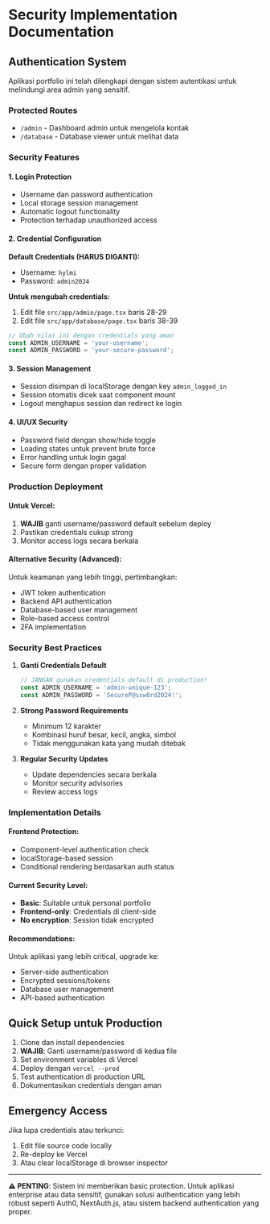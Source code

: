 # Security Implementation Documentation

## Authentication System

Aplikasi portfolio ini telah dilengkapi dengan sistem autentikasi untuk melindungi area admin yang sensitif.

### Protected Routes
- `/admin` - Dashboard admin untuk mengelola kontak
- `/database` - Database viewer untuk melihat data

### Security Features

#### 1. Login Protection
- Username dan password authentication
- Local storage session management
- Automatic logout functionality
- Protection terhadap unauthorized access

#### 2. Credential Configuration

**Default Credentials (HARUS DIGANTI):**
- Username: `hylmi`
- Password: `admin2024`

**Untuk mengubah credentials:**
1. Edit file `src/app/admin/page.tsx` baris 28-29
2. Edit file `src/app/database/page.tsx` baris 38-39

```javascript
// Ubah nilai ini dengan credentials yang aman
const ADMIN_USERNAME = 'your-username';
const ADMIN_PASSWORD = 'your-secure-password';
```

#### 3. Session Management
- Session disimpan di localStorage dengan key `admin_logged_in`
- Session otomatis dicek saat component mount
- Logout menghapus session dan redirect ke login

#### 4. UI/UX Security
- Password field dengan show/hide toggle
- Loading states untuk prevent brute force
- Error handling untuk login gagal
- Secure form dengan proper validation

### Production Deployment

#### Untuk Vercel:
1. **WAJIB** ganti username/password default sebelum deploy
2. Pastikan credentials cukup strong
3. Monitor access logs secara berkala

#### Alternative Security (Advanced):
Untuk keamanan yang lebih tinggi, pertimbangkan:
- JWT token authentication
- Backend API authentication
- Database-based user management
- Role-based access control
- 2FA implementation

### Security Best Practices

1. **Ganti Credentials Default**
   ```javascript
   // JANGAN gunakan credentials default di production!
   const ADMIN_USERNAME = 'admin-unique-123';
   const ADMIN_PASSWORD = 'SecureP@ssw0rd2024!';
   ```

2. **Strong Password Requirements**
   - Minimum 12 karakter
   - Kombinasi huruf besar, kecil, angka, simbol
   - Tidak menggunakan kata yang mudah ditebak

3. **Regular Security Updates**
   - Update dependencies secara berkala
   - Monitor security advisories
   - Review access logs

### Implementation Details

#### Frontend Protection:
- Component-level authentication check
- localStorage-based session
- Conditional rendering berdasarkan auth status

#### Current Security Level:
- **Basic**: Suitable untuk personal portfolio
- **Frontend-only**: Credentials di client-side
- **No encryption**: Session tidak encrypted

#### Recommendations:
Untuk aplikasi yang lebih critical, upgrade ke:
- Server-side authentication
- Encrypted sessions/tokens
- Database user management
- API-based authentication

## Quick Setup untuk Production

1. Clone dan install dependencies
2. **WAJIB**: Ganti username/password di kedua file
3. Set environment variables di Vercel
4. Deploy dengan `vercel --prod`
5. Test authentication di production URL
6. Dokumentasikan credentials dengan aman

## Emergency Access

Jika lupa credentials atau terkunci:
1. Edit file source code locally
2. Re-deploy ke Vercel
3. Atau clear localStorage di browser inspector

---

**⚠️ PENTING**: Sistem ini memberikan basic protection. Untuk aplikasi enterprise atau data sensitif, gunakan solusi authentication yang lebih robust seperti Auth0, NextAuth.js, atau sistem backend authentication yang proper.
